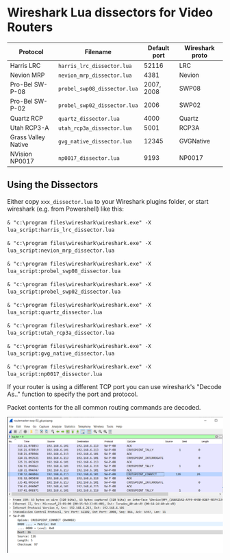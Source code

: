 # Wireshark Lua dissectors for Video Routers

| Protocol            | Filename                     | Default port | Wireshark proto |
| ------------------- | ---------------------------- | ------------ | --------------- |
| Harris LRC          | `harris_lrc_dissector.lua`   | 52116        | LRC             |
| Nevion MRP          | `nevion_mrp_dissector.lua`   | 4381         | Nevion          |
| Pro-Bel SW-P-08     | `probel_swp08_dissector.lua` | 2007, 2008   | SWP08           |
| Pro-Bel SW-P-02     | `probel_swp02_dissector.lua` | 2006         | SWP02           |
| Quartz RCP          | `quartz_dissector.lua`       | 4000         | Quartz          |
| Utah RCP3-A         | `utah_rcp3a_dissector.lua`   | 5001         | RCP3A           |
| Grass Valley Native | `gvg_native_dissector.lua`   | 12345        | GVGNative       |
| NVision NP0017      | `np0017_dissector.lua`       | 9193         | NP0017          |

## Using the Dissectors

Either copy `xxx_dissector.lua` to your Wireshark plugins folder, or start wireshark (e.g. from Powershell) like this:


`& "c:\program files\wireshark\wireshark.exe" -X lua_script:harris_lrc_dissector.lua`

`& "c:\program files\wireshark\wireshark.exe" -X lua_script:nevion_mrp_dissector.lua`

`& "c:\program files\wireshark\wireshark.exe" -X lua_script:probel_swp08_dissector.lua`

`& "c:\program files\wireshark\wireshark.exe" -X lua_script:probel_swp02_dissector.lua`

`& "c:\program files\wireshark\wireshark.exe" -X lua_script:quartz_dissector.lua`

`& "c:\program files\wireshark\wireshark.exe" -X lua_script:utah_rcp3a_dissector.lua`

`& "c:\program files\wireshark\wireshark.exe" -X lua_script:gvg_native_dissector.lua`

`& "c:\program files\wireshark\wireshark.exe" -X lua_script:np0017_dissector.lua`


If your router is using a different TCP port you can use wireshark's "Decode As.." function to specify the port and protocol.

Packet contents for the all common routing commands are decoded.

![Wireshark Screenshot](screenshot.png)

